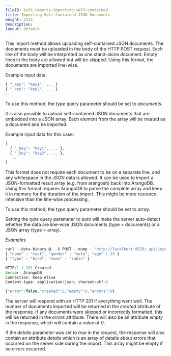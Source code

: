 ```yaml
---
fileID: bulk-imports-importing-self-contained
title: Importing Self-Contained JSON Documents
weight: 2335
description: 
layout: default
---
```

This import method allows uploading self-contained JSON documents. The documents
must be uploaded in the body of the HTTP POST request. Each line of the body
will be interpreted as one stand-alone document. Empty lines in the body are
allowed but will be skipped. Using this format, the documents are imported
line-wise.

Example input data:

```js
{ "_key": "key1", ... }
{ "_key": "key2", ... }
...
```

To use this method, the *type* query parameter should be set to *documents*.

It is also possible to upload self-contained JSON documents that are embedded
into a JSON array. Each element from the array will be treated as a document and
be imported.

Example input data for this case:

```js
[
  { "_key": "key1", ... },
  { "_key": "key2", ... },
  ...
]
```

This format does not require each document to be on a separate line, and any
whitespace in the JSON data is allowed. It can be used to import a
JSON-formatted result array (e.g. from arangosh) back into ArangoDB.  Using this
format requires ArangoDB to parse the complete array and keep it in memory for
the duration of the import. This might be more resource-intensive than the
line-wise processing.

To use this method, the *type* query parameter should be set to *array*.

Setting the *type* query parameter to *auto* will make the server auto-detect whether
the data are line-wise JSON documents (type = documents) or a JSON array (type = array).

*Examples*

```js
curl --data-binary @- -X POST --dump - "http://localhost:8529/_api/import?type=documents&collection=test"
{ "name" : "test", "gender" : "male", "age" : 39 }
{ "type" : "bird", "name" : "robin" }

HTTP/1.1 201 Created
Server: ArangoDB
Connection: Keep-Alive
Content-type: application/json; charset=utf-8

{"error":false,"created":2,"empty":0,"errors":0}
```

The server will respond with an HTTP 201 if everything went well. The number of
documents imported will be returned in the *created* attribute of the
response. If any documents were skipped or incorrectly formatted, this will be
returned in the *errors* attribute. There will also be an attribute *empty* in 
the response, which will contain a value of *0*.

If the *details* parameter was set to *true* in the request, the response will 
also contain an attribute *details* which is an array of details about errors that
occurred on the server side during the import. This array might be empty if no
errors occurred.


